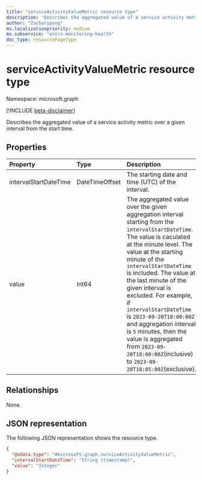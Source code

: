 ```yaml
---
title: "serviceActivityValueMetric resource type"
description: "Describes the aggregated value of a service activity metric over a given interval from the start time."
author: "Zacharypeng"
ms.localizationpriority: medium
ms.subservice: "entra-monitoring-health"
doc_type: resourcePageType
---
```


# serviceActivityValueMetric resource type

Namespace: microsoft.graph

[!INCLUDE [beta-disclaimer](../../includes/beta-disclaimer.md)]

Describes the aggregated value of a service activity metric over a given interval from the start time.

## Properties

|Property|Type|Description|
|:---|:---|:---|
|intervalStartDateTime|DateTimeOffset|The starting date and time (UTC) of the interval.|
|value|Int64|The aggregated value over the given aggregation interval starting from the `intervalStartDateTime`. The value is caculated at the minute level. The value at the starting minute of the `intervalStartDateTime` is included. The value at the last minute of the given interval is excluded. For example, if `intervalStartDateTime` is `2023-09-20T18:00:00Z` and aggregation interval is `5` minutes, then the value is aggregated from `2023-09-20T18:00:00Z`(inclusive) to `2023-09-20T18:05:00Z`(exclusive).|

## Relationships
None.

## JSON representation
The following JSON representation shows the resource type.
<!-- {
  "blockType": "resource",
  "@odata.type": "microsoft.graph.serviceActivityValueMetric"
}
-->
``` json
{
  "@odata.type": "#microsoft.graph.serviceActivityValueMetric",
  "intervalStartDateTime": "String (timestamp)",
  "value": "Integer"
}
```

